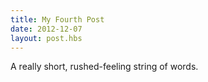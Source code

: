```yaml
---
title: My Fourth Post
date: 2012-12-07
layout: post.hbs
---
```


A really short, rushed-feeling string of words.